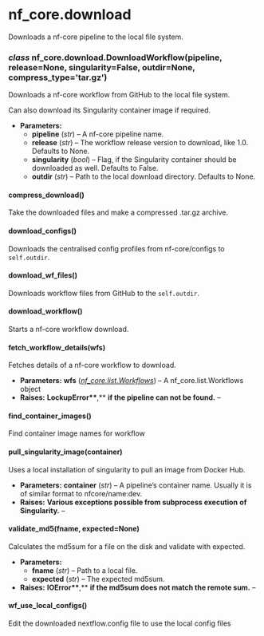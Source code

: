 # nf_core.download

Downloads a nf-core pipeline to the local file system.

### _class_ nf_core.download.DownloadWorkflow(pipeline, release=None, singularity=False, outdir=None, compress_type='tar.gz')

Downloads a nf-core workflow from GitHub to the local file system.

Can also download its Singularity container image if required.

- **Parameters:**
  - **pipeline** (_str_) – A nf-core pipeline name.
  - **release** (_str_) – The workflow release version to download, like 1.0. Defaults to None.
  - **singularity** (_bool_) – Flag, if the Singularity container should be downloaded as well. Defaults to False.
  - **outdir** (_str_) – Path to the local download directory. Defaults to None.

#### compress_download()

Take the downloaded files and make a compressed .tar.gz archive.

#### download_configs()

Downloads the centralised config profiles from nf-core/configs to `self.outdir`.

#### download_wf_files()

Downloads workflow files from GitHub to the `self.outdir`.

#### download_workflow()

Starts a nf-core workflow download.

#### fetch_workflow_details(wfs)

Fetches details of a nf-core workflow to download.

- **Parameters:**
  **wfs** ([_nf_core.list.Workflows_](list.md#nf_core.list.Workflows)) – A nf_core.list.Workflows object
- **Raises:**
  **LockupError\*\***,\*\* **if the pipeline can not be found.** –

#### find_container_images()

Find container image names for workflow

#### pull_singularity_image(container)

Uses a local installation of singularity to pull an image from Docker Hub.

- **Parameters:**
  **container** (_str_) – A pipeline’s container name. Usually it is of similar format
  to nfcore/name:dev.
- **Raises:**
  **Various exceptions possible from subprocess execution** **of** **Singularity.** –

#### validate_md5(fname, expected=None)

Calculates the md5sum for a file on the disk and validate with expected.

- **Parameters:**
  - **fname** (_str_) – Path to a local file.
  - **expected** (_str_) – The expected md5sum.
- **Raises:**
  **IOError\*\***,\*\* **if the md5sum does not match the remote sum.** –

#### wf_use_local_configs()

Edit the downloaded nextflow.config file to use the local config files
